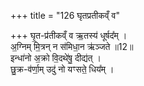 +++
title = "126 घृतप्रतीकव्ँ व"

+++
घृ॒त-प्र॑तीकव्ँ व ऋ॒तस्य॑ धूर्षद᳚म् ।   
अ॒ग्निम् मि॒त्रन् न स॑मिधा॒न ऋ॑ञ्जते ॥12॥  
इन्धा॑नो अ॒क्रो वि॒दथे॑षु॒ दीद्य॑त् ।   
छु॒क्र-व॑र्णा॒म् उदु॑ नो यꣳसते॒ धिय᳚म् ।